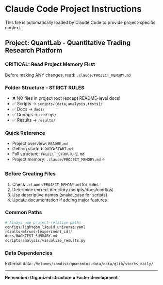 # Claude Code Project Instructions

This file is automatically loaded by Claude Code to provide project-specific context.

## Project: QuantLab - Quantitative Trading Research Platform

### CRITICAL: Read Project Memory First
Before making ANY changes, read: `.claude/PROJECT_MEMORY.md`

### Folder Structure - STRICT RULES
- ❌ NO files in project root (except README-level docs)
- ✅ Scripts → `scripts/{data,analysis,tests}/`
- ✅ Docs → `docs/`
- ✅ Configs → `configs/`
- ✅ Results → `results/`

### Quick Reference
- Project overview: `README.md`
- Getting started: `QUICKSTART.md`
- Full structure: `PROJECT_STRUCTURE.md`
- Project memory: `.claude/PROJECT_MEMORY.md` ⭐

### Before Creating Files
1. Check `.claude/PROJECT_MEMORY.md` for rules
2. Determine correct directory (scripts/docs/configs)
3. Use descriptive names (snake_case for scripts)
4. Update documentation if adding major features

### Common Paths
```python
# Always use project-relative paths
configs/lightgbm_liquid_universe.yaml
results/mlruns/[experiment_id]/
docs/BACKTEST_SUMMARY.md
scripts/analysis/visualize_results.py
```

### Data Dependencies
External data: `/Volumes/sandisk/quantmini-data/data/qlib/stocks_daily/`

---
**Remember: Organized structure = Faster development**

